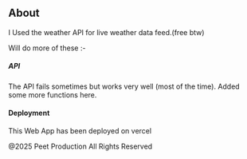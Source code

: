 ## About
I Used the weather API for live weather data feed.(free btw)

Will do more of these :-

##### API 

The API fails sometimes but works very well (most of the time).
Added some more functions here. 

#### Deployment 
This Web App has been deployed on vercel


@2025 Peet Production All Rights Reserved

